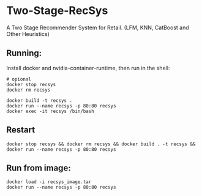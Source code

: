 # Two-Stage-RecSys
A Two Stage Recommender System for Retail. (LFM, KNN, CatBoost and Other Heuristics)


## Running:
Install docker and nvidia-container-runtime, then run in the shell:

```commandline
# opional
docker stop recsys
docker rm recsys
```

```commandline
docker build -t recsys .
docker run --name recsys -p 80:80 recsys
docker exec -it recsys /bin/bash
```

## Restart 
```commandline
docker stop recsys && docker rm recsys && docker build . -t recsys && docker run --name recsys -p 80:80 recsys
```

## Run from image:
```commandline
docker load -i recsys_image.tar
docker run --name recsys -p 80:80 recsys
```

